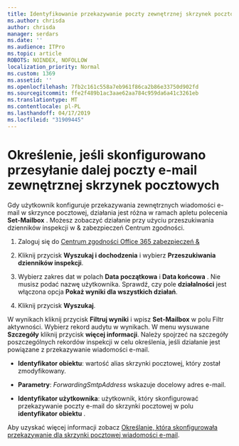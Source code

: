 ```yaml
---
title: Identyfikowanie przekazywanie poczty zewnętrznej skrzynek pocztowych w dziennikach inspekcji
ms.author: chrisda
author: chrisda
manager: serdars
ms.date: ''
ms.audience: ITPro
ms.topic: article
ROBOTS: NOINDEX, NOFOLLOW
localization_priority: Normal
ms.custom: 1369
ms.assetid: ''
ms.openlocfilehash: 7fb2c161c558a7eb961f86ca2b86e33750d902fd
ms.sourcegitcommit: ffe2f489b1ac3aae62aa784c959da6a41c3261eb
ms.translationtype: MT
ms.contentlocale: pl-PL
ms.lasthandoff: 04/17/2019
ms.locfileid: "31909445"
---
```

# <a name="identify-when-external-email-forwarding-is-configured-on-mailboxes"></a>Określenie, jeśli skonfigurowano przesyłanie dalej poczty e-mail zewnętrznej skrzynek pocztowych

Gdy użytkownik konfiguruje przekazywania zewnętrznych wiadomości e-mail w skrzynce pocztowej, działania jest różna w ramach apletu polecenia **Set-Mailbox** . Możesz zobaczyć działanie przy użyciu przeszukiwania dzienników inspekcji w & zabezpieczeń Centrum zgodności.

1. Zaloguj się do [Centrum zgodności Office 365 zabezpieczeń &](https://protection.office.com/)

2. Kliknij przycisk **Wyszukaj i dochodzenia** i wybierz **Przeszukiwania dzienników inspekcji**.

3. Wybierz zakres dat w polach **Data początkowa** i **Data końcowa** . Nie musisz podać nazwę użytkownika. Sprawdź, czy pole **działalności** jest włączona opcja **Pokaż wyniki dla wszystkich działań**.

4. Kliknij przycisk **Wyszukaj**.

W wynikach kliknij przycisk **Filtruj wyniki** i wpisz **Set-Mailbox** w polu Filtr aktywności. Wybierz rekord audytu w wynikach. W menu wysuwane **Szczegóły** kliknij przycisk **więcej informacji**. Należy spojrzeć na szczegóły poszczególnych rekordów inspekcji w celu określenia, jeśli działanie jest powiązane z przekazywanie wiadomości e-mail.

- **Identyfikator obiektu**: wartość alias skrzynki pocztowej, który został zmodyfikowany.

- **Parametry**: _ForwardingSmtpAddress_ wskazuje docelowy adres e-mail.

- **Identyfikator użytkownika**: użytkownik, który skonfigurować przekazywanie poczty e-mail do skrzynki pocztowej w polu **identyfikator obiektu** .

Aby uzyskać więcej informacji zobacz [Określanie, która skonfigurowała przekazywanie dla skrzynki pocztowej wiadomości e-mail](https://docs.microsoft.com/office365/securitycompliance/auditing-troubleshooting-scenarios#determining-who-set-up-email-forwarding-for-a-mailbox).
